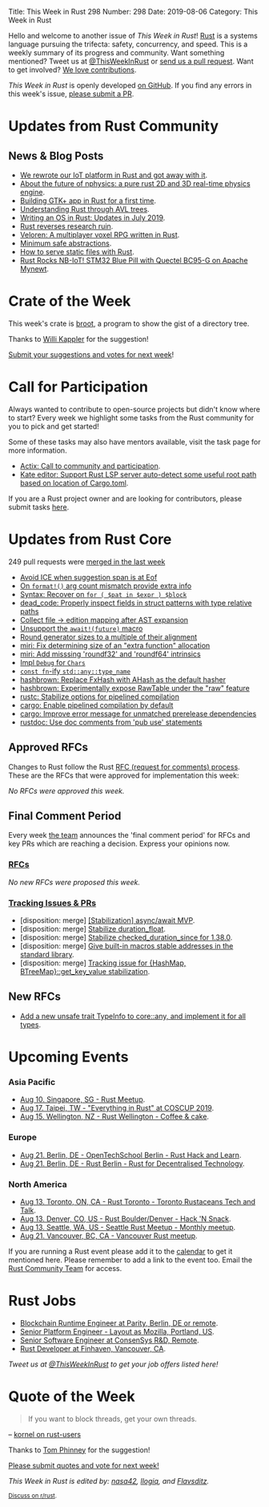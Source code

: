Title: This Week in Rust 298
Number: 298
Date: 2019-08-06
Category: This Week in Rust

Hello and welcome to another issue of *This Week in Rust*!
[Rust](http://rust-lang.org) is a systems language pursuing the trifecta: safety, concurrency, and speed.
This is a weekly summary of its progress and community.
Want something mentioned? Tweet us at [@ThisWeekInRust](https://twitter.com/ThisWeekInRust) or [send us a pull request](https://github.com/cmr/this-week-in-rust).
Want to get involved? [We love contributions](https://github.com/rust-lang/rust/blob/master/CONTRIBUTING.md).

*This Week in Rust* is openly developed [on GitHub](https://github.com/cmr/this-week-in-rust).
If you find any errors in this week's issue, [please submit a PR](https://github.com/cmr/this-week-in-rust/pulls).

# Updates from Rust Community

## News & Blog Posts

* [We rewrote our IoT platform in Rust and got away with it](https://medium.com/dwelo-r-d/we-rewrote-our-iot-platform-in-rust-and-got-away-with-it-2c8867c61b67).
* [About the future of nphysics: a pure rust 2D and 3D real-time physics engine](https://www.patreon.com/posts/28917514).
* [Building GTK+ app in Rust for a first time](https://turbomack.github.io/posts/2019-07-28-rust-vs-gui.html).
* [Understanding Rust through AVL trees](https://francismurillo.github.io/2019-07-31-Understanding-Rust-Through-AVL-Trees/).
* [Writing an OS in Rust: Updates in July 2019](https://os.phil-opp.com/status-update/2019-08-02/).
* [Rust reverses research ruin](https://medium.com/@me_26124/rust-reverses-research-ruin-88641c11a99f).
* [Veloren: A multiplayer voxel RPG written in Rust](https://veloren.net/welcome/).
* [Minimum safe abstractions](https://llogiq.github.io/2019/08/01/unsafe.html).
* [How to serve static files with Rust](https://www.steadylearner.com/blog/read/How-to-serve-static-files-with-Rust).
* [Rust Rocks NB-IoT! STM32 Blue Pill with Quectel BC95-G on Apache Mynewt](https://medium.com/@ly.lee/rust-rocks-nb-iot-stm32-blue-pill-with-quectel-bc95-g-on-apache-mynewt-ef62a7e28f7e?sk=aaa21371f68a07c543066b6b89a760f0).

# Crate of the Week

This week's crate is [broot](https://github.com/Canop/broot), a program to show the gist of a directory tree.

Thanks to [Willi Kappler](https://users.rust-lang.org/t/crate-of-the-week/2704/596) for the suggestion!

[Submit your suggestions and votes for next week][submit_crate]!

[submit_crate]: https://users.rust-lang.org/t/crate-of-the-week/2704

# Call for Participation

Always wanted to contribute to open-source projects but didn't know where to start?
Every week we highlight some tasks from the Rust community for you to pick and get started!

Some of these tasks may also have mentors available, visit the task page for more information.

* [Actix: Call to community and participation](https://github.com/actix/actix-web/issues/1019).
* [Kate editor: Support Rust LSP server auto-detect some useful root path based on location of Cargo.toml](https://phabricator.kde.org/D22963).

If you are a Rust project owner and are looking for contributors, please submit tasks [here][guidelines].

[guidelines]: https://users.rust-lang.org/t/twir-call-for-participation/4821

# Updates from Rust Core

249 pull requests were [merged in the last week][merged]

[merged]: https://github.com/search?q=is%3Apr+org%3Arust-lang+is%3Amerged+merged%3A2019-07-29..2019-08-05

* [Avoid ICE when suggestion span is at Eof](https://github.com/rust-lang/rust/pull/62995)
* [On `format!()` arg count mismatch provide extra info](https://github.com/rust-lang/rust/pull/63121)
* [Syntax: Recover on `for ( $pat in $expr ) $block`](https://github.com/rust-lang/rust/pull/62928)
* [dead_code: Properly inspect fields in struct patterns with type relative paths](https://github.com/rust-lang/rust/pull/63227)
* [Collect file → edition mapping after AST expansion](https://github.com/rust-lang/rls/pull/1513)
* [Unsupport the `await!(future)` macro](https://github.com/rust-lang/rust/pull/62293)
* [Round generator sizes to a multiple of their alignment](https://github.com/rust-lang/rust/pull/63208)
* [miri: Fix determining size of an "extra function" allocation](https://github.com/rust-lang/rust/pull/63076)
* [miri: Add misssing 'roundf32' and 'roundf64' intrinsics](https://github.com/rust-lang/miri/pull/885)
* [Impl `Debug` for `Chars`](https://github.com/rust-lang/rust/pull/63000)
* [`const fn`-ify `std::any::type_name`](https://github.com/rust-lang/rust/pull/63123)
* [hashbrown: Replace FxHash with AHash as the default hasher](https://github.com/rust-lang/hashbrown/pull/97)
* [hashbrown: Experimentally expose RawTable under the "raw" feature](https://github.com/rust-lang/hashbrown/pull/108)
* [rustc: Stabilize options for pipelined compilation](https://github.com/rust-lang/rust/pull/62766)
* [cargo: Enable pipelined compilation by default](https://github.com/rust-lang/cargo/pull/7143)
* [cargo: Improve error message for unmatched prerelease dependencies](https://github.com/rust-lang/cargo/pull/7191)
* [rustdoc: Use doc comments from 'pub use' statements](https://github.com/rust-lang/rust/pull/63048)

## Approved RFCs

Changes to Rust follow the Rust [RFC (request for comments)
process](https://github.com/rust-lang/rfcs#rust-rfcs). These
are the RFCs that were approved for implementation this week:

*No RFCs were approved this week.*

## Final Comment Period

Every week [the team](https://www.rust-lang.org/team.html) announces the
'final comment period' for RFCs and key PRs which are reaching a
decision. Express your opinions now.

### [RFCs](https://github.com/rust-lang/rfcs/labels/final-comment-period)

*No new RFCs were proposed this week.*

### [Tracking Issues & PRs](https://github.com/rust-lang/rust/labels/final-comment-period)

* [disposition: merge] [[Stabilization] async/await MVP](https://github.com/rust-lang/rust/issues/62149).
* [disposition: merge] [Stabilize duration_float](https://github.com/rust-lang/rust/pull/62756).
* [disposition: merge] [Stabilize checked_duration_since for 1.38.0](https://github.com/rust-lang/rust/pull/62860).
* [disposition: merge] [Give built-in macros stable addresses in the standard library](https://github.com/rust-lang/rust/pull/63056).
* [disposition: merge] [Tracking issue for {HashMap, BTreeMap}::get_key_value stabilization](https://github.com/rust-lang/rust/issues/49347).

## New RFCs

* [Add a new unsafe trait TypeInfo to core::any, and implement it for all types](https://github.com/rust-lang/rfcs/pull/2738).

# Upcoming Events

### Asia Pacific

* [Aug 10. Singapore, SG - Rust Meetup](https://www.eventbrite.com/e/rust-meetup-tickets-65358532129).
* [Aug 17. Taipei, TW - "Everything in Rust" at COSCUP 2019](https://coscup.org/2019/en/).
* [Aug 15. Wellington, NZ - Rust Wellington - Coffee & cake](https://www.meetup.com/Rust-Wellington/events/hgrxbryzlbtb/).

### Europe

* [Aug 21. Berlin, DE - OpenTechSchool Berlin - Rust Hack and Learn](https://www.meetup.com/opentechschool-berlin/events/gkkttqyzlbcc/).
* [Aug 21. Berlin, DE - Rust Berlin - Rust for Decentralised Technology](https://www.meetup.com/Rust-Berlin/events/263390533).

### North America

* [Aug 13. Toronto, ON, CA - Rust Toronto - Toronto Rustaceans Tech and Talk](https://www.meetup.com/Rust-Toronto/events/263395708).
* [Aug 13. Denver, CO, US - Rust Boulder/Denver - Hack 'N Snack](https://www.meetup.com/Rust-Boulder-Denver/events/263156621/).
* [Aug 13. Seattle, WA, US - Seattle Rust Meetup - Monthly meetup](https://www.meetup.com/Seattle-Rust-Meetup/events/prbtdryzlbrb/).
* [Aug 21. Vancouver, BC, CA - Vancouver Rust meetup](https://www.meetup.com/Vancouver-Rust/events/rwcpfryzlbcc/).

If you are running a Rust event please add it to the [calendar] to get
it mentioned here. Please remember to add a link to the event too.
Email the [Rust Community Team][community] for access.

[calendar]: https://www.google.com/calendar/embed?src=apd9vmbc22egenmtu5l6c5jbfc%40group.calendar.google.com
[community]: mailto:community-team@rust-lang.org

# Rust Jobs

* [Blockchain Runtime Engineer at Parity, Berlin, DE or remote](https://www.parity.io/jobs/#berlin-blockchain-runtime-engineer).
* [Senior Platform Engineer - Layout as Mozilla, Portland, US](https://careers.mozilla.org/position/gh/1787784/).
* [Senior Software Engineer at ConsenSys R&D, Remote](https://consensys.net/open-roles/1792013/).
* [Rust Developer at Finhaven, Vancouver, CA](https://finhaven.humi.ca/job-board/engineering/1306).

*Tweet us at [@ThisWeekInRust](https://twitter.com/ThisWeekInRust) to get your job offers listed here!*

# Quote of the Week

> If you want to block threads, get your own threads.

– [kornel on rust-users](https://users.rust-lang.org/t/how-to-implement-a-future-for-a-long-running-function-i-can-not-modify/30610/12)

Thanks to [Tom Phinney](https://users.rust-lang.org/t/twir-quote-of-the-week/328/679) for the suggestion!

[Please submit quotes and vote for next week!](https://users.rust-lang.org/t/twir-quote-of-the-week/328)

*This Week in Rust is edited by: [nasa42](https://github.com/nasa42), [llogiq](https://github.com/llogiq), and [Flavsditz](https://github.com/Flavsditz).*

<small>[Discuss on r/rust]().</small>
